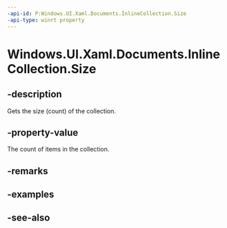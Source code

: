 ```yaml
---
-api-id: P:Windows.UI.Xaml.Documents.InlineCollection.Size
-api-type: winrt property
---
```


<!-- Property syntax
public uint Size { get; }
-->

# Windows.UI.Xaml.Documents.InlineCollection.Size

## -description
Gets the size (count) of the collection.



## -property-value
The count of items in the collection.

## -remarks

## -examples

## -see-also

